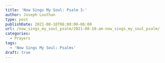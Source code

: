 ```yaml
---
title: 'Now Sings My Soul: Psalm 3:'
author: Joseph Louthan
type: post
publishDate: 2021-08-10T06:00:00-06:00
url: /now_sings_my_soul_psalm/2021-08-10-am-now_sings_my_soul_psalm/
categories:
  - Prayers
tags:
  - 'Now Sings My Soul: Psalms'
draft: true
---
```

<pre>
<div style="font-variant: small-caps;">

</div>

</pre>
